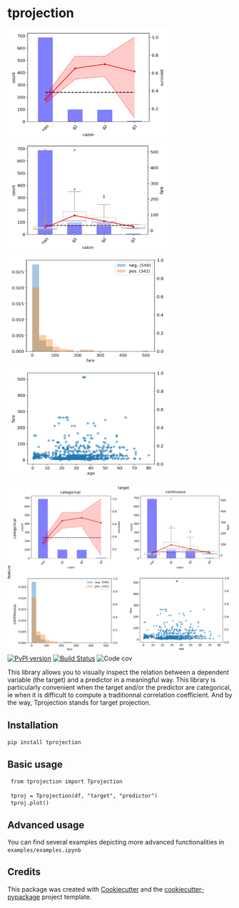 # tprojection


<div class="row">

<img src="examples/survived_cabin.png" height="250" width="360">
<img src="examples/fare_cabin.png" height="250" width="360">
<img src="examples/survived_fare.png" height="250" width="360">
<img src="examples/fare_age.png" height="250" width="360">

<div class="row">
</div>

![2by2](docs/2by2.png)
[![PyPI version](https://badge.fury.io/py/tprojection.svg)](https://badge.fury.io/py/tprojection)
[![Build Status](https://travis-ci.com/greghor/tprojection.svg?branch=master)](https://travis-ci.com/github/greghor/tprojection)
![Code cov](https://img.shields.io/codecov/c/github/greghor/tprojection)


This library allows you to visually inspect the relation between a dependent variable (the
target) and a predictor in a meaningful way. This library is particularly convenient when the
target and/or the predictor are categorical, ie when it is difficult to compute a traditionnal correlation coefficient.
And by the way, Tprojection stands for target projection.


## Installation

    pip install tprojection

## Basic usage

     from tprojection import Tprojection

     tproj = Tprojection(df, "target", "predictor")
     tproj.plot()

## Advanced usage

You can find several examples depicting more advanced functionalities in `examples/examples.ipynb`

## Credits

This package was created with [Cookiecutter](https://github.com/audreyr/cookiecutter) and the [cookiecutter-pypackage](https://github.com/audreyr/cookiecutter-pypackage) project template.

